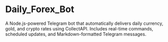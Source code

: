 # Daily_Forex_Bot
A Node.js-powered Telegram bot that automatically delivers daily currency, gold, and crypto rates using CollectAPI. Includes real-time commands, scheduled updates, and Markdown-formatted Telegram messages.
